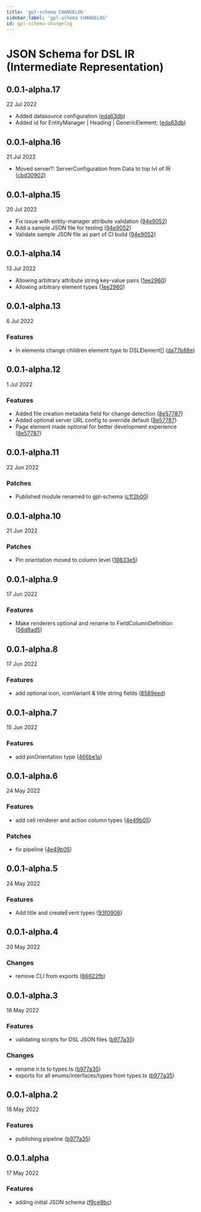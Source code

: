 ```yaml
---
title: 'gpl-schema CHANGELOG'
sidebar_label: 'gpl-schema CHANGELOG'
id: gpl-schema-changelog
---
```


# JSON Schema for DSL IR (Intermediate Representation)

## 0.0.1-alpha.17

22 Jul 2022

* Added datasource configuration ([eda63db](https://github.com/genesislcap/gpl-schema/commit/eda63db))
* Added id for EntityManager | Heading | GenericElement; ([eda63db](https://github.com/genesislcap/gpl-schema/commit/eda63db))

## 0.0.1-alpha.16

21 Jul 2022

* Moved server?: ServerConfiguration from Data to top lvl of IR ([cbd30902](https://github.com/genesislcap/gpl-schema/commit/cbd30902dc73f4c389397f995c3b568e2eb0206a))

## 0.0.1-alpha.15

20 Jul 2022

* Fix issue with entity-manager attribute validation ([94e9052](https://github.com/genesislcap/gpl-schema/commit/94e9052))
* Add a sample JSON file for testing ([94e9052](https://github.com/genesislcap/gpl-schema/commit/94e9052))
* Validate sample JSON file as part of CI build ([94e9052](https://github.com/genesislcap/gpl-schema/commit/94e9052))

## 0.0.1-alpha.14

13 Jul 2022

* Allowing arbitrary attribute string key-value pairs  ([1ee2960](https://github.com/genesislcap/gpl-schema/commit/1ee2960))
* Allowing arbitrary element types  ([1ee2960](https://github.com/genesislcap/gpl-schema/commit/1ee2960))

## 0.0.1-alpha.13

6 Jul 2022

### Features

* In elements change children element type to DSLElement[]  ([da77b88e](https://github.com/genesislcap/gpl-schema/commit/da77b88e))

## 0.0.1-alpha.12

1 Jul 2022

### Features

* Added file creation metadata field for change detection ([8e57787](https://github.com/genesislcap/gpl-schema/commit/8e57787))
* Added optional server URL config to override default ([8e57787](https://github.com/genesislcap/gpl-schema/commit/8e57787))
* Page element made optional for better development experience ([8e57787](https://github.com/genesislcap/gpl-schema/commit/8e57787))

## 0.0.1-alpha.11

22 Jun 2022

### Patches

* Published module renamed to gpl-schema ([c1f2b00](https://github.com/genesislcap/gpl-schema/commit/c1f2b00))

## 0.0.1-alpha.10

21 Jun 2022

### Patches

* Pin orientation moved to column level ([19833e5](https://github.com/genesislcap/gpl-test/commit/19833e5b0e69da0d92a6c92e55643a5b91f2c0fe))

## 0.0.1-alpha.9

17 Jun 2022

### Features

* Make renderers optional and rename to FieldColumnDefinition ([56d8ad5](https://github.com/genesislcap/gpl-test/commit/56d8ad5b94fcb5600f1ef1ebc0a40494f34dede7))

## 0.0.1-alpha.8

17 Jun 2022

### Features

* add optional icon, iconVariant & title string fields ([8589eed](https://github.com/genesislcap/gpl-test/commit/8589eed6bf063b3e12671d24674f164eed725e04))


## 0.0.1-alpha.7

15 Jun 2022

### Features

* add pinOrientation type ([466be1a](https://github.com/genesislcap/gpl-test/commit/466be1af297e4e26692768dbe0fb55adcfe23f55))

## 0.0.1-alpha.6

24 May 2022

### Features

* add cell renderer and action column types ([4e49b05](https://github.com/genesislcap/gpl-test/commit/4e49b05cec134621f945b0ee5ad08472547ab9b1))

### Patches

* fix pipeline ([4e49b05](https://github.com/genesislcap/gpl-test/commit/4e49b05cec134621f945b0ee5ad08472547ab9b1))

## 0.0.1-alpha.5

24 May 2022

### Features

* Add title and createEvent types ([93f0906](https://github.com/genesislcap/gpl-test/commit/93f09067ab01541ffc2971c995242d0868e85d83))

## 0.0.1-alpha.4

20 May 2022

### Changes

* remove CLI from exports ([86622fb](https://github.com/genesislcap/gpl-test/commit/86622fb05f3401e8abe8a0acd9bea01b6e13b05b))

## 0.0.1-alpha.3

18 May 2022

### Features

* validating scripts for DSL JSON files ([b977a35](https://github.com/genesislcap/gpl-test/commit/b977a35b991009cc24b30fd1afe53f1ff4613e53))

### Changes

* rename ir.ts to types.ts ([b977a35](https://github.com/genesislcap/gpl-test/commit/b977a35b991009cc24b30fd1afe53f1ff4613e53))
* exports for all enums/interfaces/types from types.ts ([b977a35](https://github.com/genesislcap/gpl-test/commit/b977a35b991009cc24b30fd1afe53f1ff4613e53))

## 0.0.1-alpha.2

18 May 2022

### Features

* publishing pipeline ([b977a35](https://github.com/genesislcap/gpl-test/commit/b977a35b991009cc24b30fd1afe53f1ff4613e53))

## 0.0.1.alpha

17 May 2022

### Features

* adding initial JSON schema ([f9ce8bc](https://github.com/genesislcap/gpl-test/commit/f9ce8bc96faf679a4e2a080854b9317c7bcc657f))


